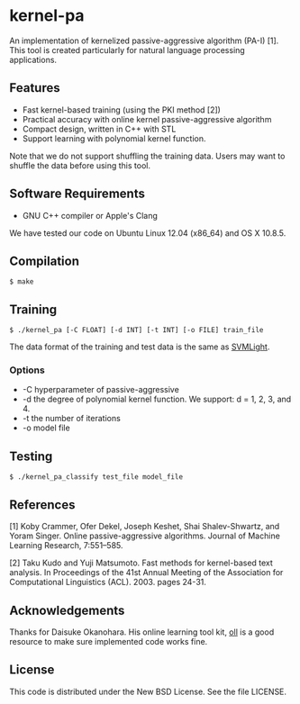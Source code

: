kernel-pa
=========

An implementation of kernelized passive-aggressive algorithm (PA-I) [1].
This tool is created particularly for natural language processing applications.

## Features

- Fast kernel-based training (using the PKI method [2])
- Practical accuracy with online kernel passive-aggressive algorithm
- Compact design, written in C++ with STL
- Support learning with polynomial kernel function.

Note that we do not support shuffling the training data. Users may
want to shuffle the data before using this tool.

## Software Requirements

- GNU C++ compiler or Apple's Clang

We have tested our code on Ubuntu Linux 12.04 (x86_64) and OS X 10.8.5.

## Compilation

    $ make

## Training

    $ ./kernel_pa [-C FLOAT] [-d INT] [-t INT] [-o FILE] train_file

The data format of the training and test data is the same as [SVMLight](http://svmlight.joachims.org/).

### Options

- -C hyperparameter of passive-aggressive
- -d the degree of polynomial kernel function. We support: d = 1, 2, 3, and 4.
- -t the number of iterations
- -o model file

## Testing

    $ ./kernel_pa_classify test_file model_file

## References

[1] Koby Crammer, Ofer Dekel, Joseph Keshet, Shai Shalev-Shwartz, and Yoram Singer. Online passive-aggressive algorithms. Journal of Machine Learning Research, 7:551–585.

[2] Taku Kudo and Yuji Matsumoto. Fast methods for kernel-based text analysis. In Proceedings of the 41st Annual Meeting of the Association for Computational Linguistics (ACL). 2003. pages 24-31.

## Acknowledgements

Thanks for Daisuke Okanohara. His online learning tool kit, [oll](https://code.google.com/p/oll/) is a good resource to make sure implemented code works fine.

## License

This code is distributed under the New BSD License. See the file LICENSE.
